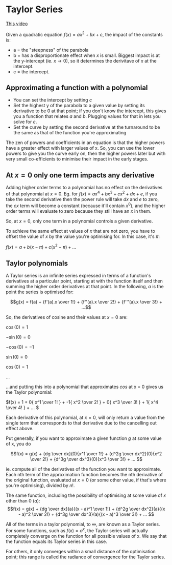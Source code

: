 # Taylor Series

[This video](https://www.youtube.com/watch?v=3d6DsjIBzJ4)

Given a quadratic equation $f(x)=ax^2 + bx +c$, the impact of the constants is:
* a = the "steepness" of the parabola
* b = has a disproportionate effect when $x$ is small. Biggest impact is at the y-intercept (ie. $x \to 0$), so it determines the derivitave of $x$ at the intercept.
* c = the intercept.

## Approximating a function with a polynomial

* You can set the intercept by setting $c$
* Set the highest y of the parabola to a given value by setting its derivative to be 0 at that point; if you don't know the intercept, this gives you a function that relates $a$ and $b$. Plugging values for that in lets you solve for $c$.
* Set the curve by setting the second derivative at the turnaround to be the same as that of the function you're approximating

The zen of powers and coefficients in an equation is that the higher powers have a greater effect with larger values of x.  So, you can use  the lower powers to give you the curve early on, then the higher powers later but with very small co-efficients to minimise their impact in the early stages.

## At $x=0$ only one term impacts any derivative
Adding higher order terms to a polynomial has no effect on the derivatives of that polynomial at $x = 0$. 
Eg. for $f(x) = ax^4 + bx^3 + cx^2 + dx + e$, if you take the second derivative then the power rule will take $dx$ and $e$ to zero, the $cx$ term will become a constant (because it'll contain $x^0$), and the higher order terms will evaluate to zero because they still have an $x$ in them.

So, at $x = 0$, only one term in a polynomial controls a given derivative.

To achieve the same effect at values of $x$ that are not zero, you have to offset the value of $x$ by the value you're optimising for. In this case, it's $\pi$:

$f(x) = a + b(x - \pi) + c(x^2 - \pi) + ...$

## Taylor polynomials

A Taylor series is an infinite series expressed in terms of a function's derivatives at a particular point, starting at with the function itself and then summing the higher order derivatives at that point. In the following, $a$ is the point the series is optimised for:

$$g(x) = f(a) + {f'(a).x \over 1!} + {f''(a).x \over 2!} + {f'''(a).x \over 3!} + ...$$

So, the derivatives of cosine and their values at $x=0$ are:

$\cos(0) = 1$

$-\sin(0) = 0$

$-\cos(0) = -1$

$\sin(0) = 0$

$\cos(0) = 1$

$...$

...and putting this into a polynomial that approximates $cos$ at x = 0 gives us the Taylor polynomial:

$f(x) = 1 + 0{ x^1 \over 1! } + -1{ x^2 \over 2! } + 0{ x^3 \over 3! } + 1{ x^4 \over 4! } + ... $

Each derivative of this polynomial, at $x = 0$, will only return a value from the single term that corresponds to that derivative due to the cancelling out effect above. 

Put generally, if you want to approximate a given function $g$ at some value of x, you do

$$f(x) = g(x) + {dg \over dx}(0){x^1 \over 1!} + {d^2g \over dx^2}(0){x^2 \over 2!} + {d^3g \over dx^3}(0){x^3 \over 3!} + ... $$

ie. compute all of the derivatives of the function you want to approximate. Each nth term of the approximation function becomes the nth derivative of the original function, evaluated at $x=0$ (or some other value, if that's where you're optimising), divided by $n!$.

The same function, including the possibility of optimising at some value of $x$ other than 0 ($a$):
$$f(x) = g(x) + {dg \over dx}(a){(x - a)^1 \over 1!} + {d^2g \over dx^2}(a){(x - a)^2 \over 2!} + {d^3g \over dx^3}(a){(x - a)^3 \over 3!} + ... $$

All of the terms in a taylor polynomial, to $\infty$, are known as a Taylor series. For some functions, such as $f(x) = a^x$, the Taylor series will actually completely converge on the function for all possible values of x. We say that the function equals its Taylor series in this case.

For others, it only converges within a small distance of the optimisation point; this range is called the radiance of convergence for the Taylor series.
